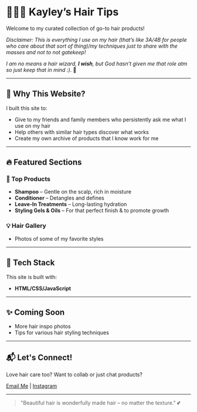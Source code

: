 # 👩🏾‍🦱 Kayley’s Hair Tips

Welcome to my curated collection of go-to hair products! 

*Disclaimer: This is everything I use on my hair (that’s like 3A/4B for people who care about that sort of thing)/my techniques just to share with the masses and not to not gatekeep!* 

*I am no means a hair wizard, **I wish**, but God hasn’t given me that role atm so just keep that in mind :)*. 💖

---

## 🌿 Why This Website?

I built this site to:
- Give to my friends and family members who persistently ask me what I use on my hair
- Help others with similar hair types discover what works
- Create my own archive of products that I know work for me

---

## 🔥 Featured Sections

### 🧴 Top Products
- **Shampoo** – Gentle on the scalp, rich in moisture
- **Conditioner** – Detangles and defines
- **Leave-In Treatments** – Long-lasting hydration
- **Styling Gels & Oils** – For that perfect finish & to promote growth

### 💡 Hair Gallery
- Photos of some of my favorite styles

---

## 🚀 Tech Stack

This site is built with:
- **HTML/CSS/JavaScript**

---

## ✨ Coming Soon

- More hair inspo photos
- Tips for various hair styling techniques

---

## 📬 Let's Connect!

Love hair care too? Want to collab or just chat products?

[Email Me](mailto:kayley.chery@nyu.edu) | [Instagram](https://instagram.com/kayley.zip)

---

> "Beautiful hair is wonderfully made hair – no matter the texture." 💕
